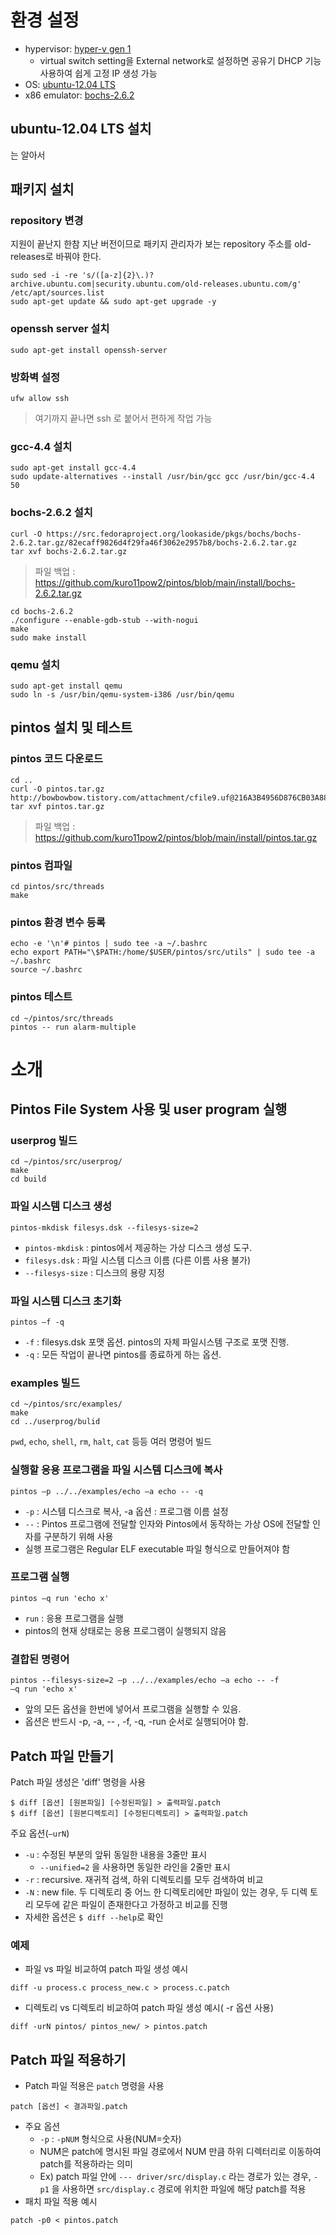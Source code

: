 # 환경 설정
* hypervisor: [hyper-v gen 1](https://en.wikipedia.org/wiki/Hyper-V)
    * virtual switch setting을 External network로 설정하면 공유기 DHCP 기능 사용하여 쉽게 고정 IP 생성 가능
* OS: [ubuntu-12.04 LTS](https://old-releases.ubuntu.com/releases/12.04/ubuntu-12.04-desktop-i386.iso)
* x86 emulator: [bochs-2.6.2](https://en.wikipedia.org/wiki/Bochs)

## ubuntu-12.04 LTS 설치
는 알아서

## 패키지 설치

### repository 변경
지원이 끝난지 한참 지난 버전이므로 패키지 관리자가 보는 repository 주소를 old-releases로 바꿔야 한다.
```
sudo sed -i -re 's/([a-z]{2}\.)?archive.ubuntu.com|security.ubuntu.com/old-releases.ubuntu.com/g' /etc/apt/sources.list
sudo apt-get update && sudo apt-get upgrade -y
```

### openssh server 설치
```console
sudo apt-get install openssh-server
```

### 방화벽 설정
```console
ufw allow ssh
```

> 여기까지 끝나면 ssh 로 붙어서 편하게 작업 가능

### gcc-4.4 설치
```console
sudo apt-get install gcc-4.4
sudo update-alternatives --install /usr/bin/gcc gcc /usr/bin/gcc-4.4 50
```

### bochs-2.6.2 설치
```console
curl -O https://src.fedoraproject.org/lookaside/pkgs/bochs/bochs-2.6.2.tar.gz/82ecaff9826d4f29fa46f3062e2957b8/bochs-2.6.2.tar.gz
tar xvf bochs-2.6.2.tar.gz
```
> 파일 백업 : https://github.com/kuro11pow2/pintos/blob/main/install/bochs-2.6.2.tar.gz

```console
cd bochs-2.6.2
./configure --enable-gdb-stub --with-nogui
make
sudo make install
```


### qemu 설치
```console
sudo apt-get install qemu
sudo ln -s /usr/bin/qemu-system-i386 /usr/bin/qemu
```

## pintos 설치 및 테스트
### pintos 코드 다운로드
```console
cd ..
curl -O pintos.tar.gz http://bowbowbow.tistory.com/attachment/cfile9.uf@216A3B4956D876CB03A881.gz
tar xvf pintos.tar.gz
```
> 파일 백업 : https://github.com/kuro11pow2/pintos/blob/main/install/pintos.tar.gz

### pintos 컴파일
```console
cd pintos/src/threads
make
```

### pintos 환경 변수 등록
```console
echo -e '\n'# pintos | sudo tee -a ~/.bashrc
echo export PATH="\$PATH:/home/$USER/pintos/src/utils" | sudo tee -a ~/.bashrc
source ~/.bashrc
```

### pintos 테스트
```console
cd ~/pintos/src/threads
pintos -- run alarm-multiple
```

# 소개

## Pintos File System 사용 및 user program 실행

### userprog 빌드
```console
cd ~/pintos/src/userprog/
make
cd build
```

### 파일 시스템 디스크 생성
```console
pintos-mkdisk filesys.dsk --filesys-size=2
```
* `pintos-mkdisk` : pintos에서 제공하는 가상 디스크 생성 도구.
* `filesys.dsk` : 파일 시스템 디스크 이름 (다른 이름 사용 불가)
* `--filesys-size` : 디스크의 용량 지정

### 파일 시스템 디스크 초기화
```console
pintos –f -q
```
* `-f` : filesys.dsk 포맷 옵션. pintos의 자체 파일시스템 구조로 포맷 진행.
* `-q` : 모든 작업이 끝나면 pintos를 종료하게 하는 옵션.

### examples 빌드 
```console
cd ~/pintos/src/examples/
make
cd ../userprog/bulid
```
`pwd`, `echo`, `shell`, `rm`, `halt`, `cat` 등등 여러 명령어 빌드

### 실행할 응용 프로그램을 파일 시스템 디스크에 복사
```console
pintos –p ../../examples/echo –a echo -- -q
```
* `-p` : 시스템 디스크로 복사, -a 옵션 : 프로그램 이름 설정
* `--` : Pintos 프로그램에 전달할 인자와 Pintos에서 동작하는 가상 OS에 전달할
인자를 구분하기 위해 사용
* 실행 프로그램은 Regular ELF executable 파일 형식으로 만들어져야 함

### 프로그램 실행
```console
pintos –q run 'echo x'
```
* `run` : 응용 프로그램을 실행
* pintos의 현재 상태로는 응용 프로그램이 실행되지 않음

### 결합된 명령어
```console
pintos --filesys-size=2 –p ../../examples/echo –a echo -- -f
–q run 'echo x'
```
* 앞의 모든 옵션을 한번에 넣어서 프로그램을 실행할 수 있음.
* 옵션은 반드시 -p, -a, -- , -f, -q, -run 순서로 실행되어야 함.



## Patch 파일 만들기
Patch 파일 생성은 'diff' 명령을 사용
```console
$ diff [옵션] [원본파일] [수정된파일] > 출력파일.patch
$ diff [옵션] [원본디렉토리] [수정된디렉토리] > 출력파일.patch
```

주요 옵션(`–urN`)
* `-u` : 수정된 부분의 앞뒤 동일한 내용을 3줄만 표시
    * `--unified=2` 을 사용하면 동일한 라인을 2줄만 표시
* `-r` : recursive. 재귀적 검색, 하위 디렉토리를 모두 검색하여 비교
* `-N` : new file. 두 디렉토리 중 어느 한 디렉토리에만 파일이 있는 경우, 두 디렉
토리 모두에 같은 파일이 존재한다고 가정하고 비교를 진행
* 자세한 옵션은 `$ diff --help`로 확인

### 예제
* 파일 vs 파일 비교하여 patch 파일 생성 예시
```console
diff -u process.c process_new.c > process.c.patch
```
* 디렉토리 vs 디렉토리 비교하여 patch 파일 생성 예시( -r 옵션 사용)
```console
diff -urN pintos/ pintos_new/ > pintos.patch
```


## Patch 파일 적용하기
* Patch 파일 적용은 `patch` 명령을 사용
```console
patch [옵션] < 결과파일.patch
```
* 주요 옵션
    * `-p` : `-pNUM` 형식으로 사용(NUM=숫자)
    * NUM은 patch에 명시된 파일 경로에서 NUM 만큼 하위 디렉터리로 이동하여 patch를 적용하라는 의미
    * Ex) patch 파일 안에 `--- driver/src/display.c` 라는 경로가 있는 경우, `-p1` 을 사용하면 `src/display.c` 경로에 위치한 파일에 해당 patch를 적용
* 패치 파일 적용 예시
```console
patch -p0 < pintos.patch
```
